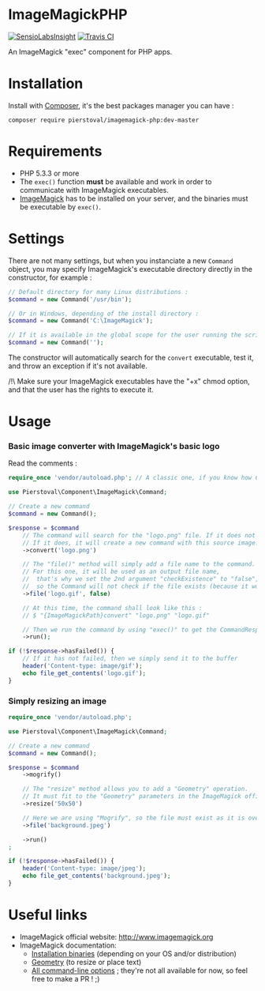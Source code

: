 ImageMagickPHP
===============

[![SensioLabsInsight](https://insight.sensiolabs.com/projects/ff8b439c-772a-495e-9780-4e8e8e451254/big.png)](https://insight.sensiolabs.com/projects/ff8b439c-772a-495e-9780-4e8e8e451254)
[![Travis CI](https://api.travis-ci.org/Pierstoval/imagemagick-php.svg?branch=master)](https://travis-ci.org/Pierstoval/imagemagick-php)

An ImageMagick "exec" component for PHP apps.

Installation
===============

Install with [Composer](https://getcomposer.org/), it's the best packages manager you can have :

```shell
composer require pierstoval/imagemagick-php:dev-master
```

Requirements
===============

* PHP 5.3.3 or more
* The `exec()` function **must** be available and work in order to communicate with ImageMagick executables.
* [ImageMagick](http://www.imagemagick.org/) has to be installed on your server, and the binaries must be executable by `exec()`.

Settings
===============

There are not many settings, but when you instanciate a new `Command` object, you may specify ImageMagick's executable directory directly in the constructor, for example :

```php
// Default directory for many Linux distributions :
$command = new Command('/usr/bin');

// Or in Windows, depending of the install directory :
$command = new Command('C:\ImageMagick');

// If it is available in the global scope for the user running the script :
$command = new Command('');
```

The constructor will automatically search for the `convert` executable, test it, and throw an exception if it's not available.

/!\ Make sure your ImageMagick executables have the "+x" chmod option, and that the user has the rights to execute it.

Usage
===============

### Basic image converter with ImageMagick's basic logo

Read the comments :

```php
require_once 'vendor/autoload.php'; // A classic one, if you know how Composer works.

use Pierstoval\Component\ImageMagick\Command;

// Create a new command
$command = new Command();

$response = $command
    // The command will search for the "logo.png" file. If it does not exist, it will throw an exception.
    // If it does, it will create a new command with this source image.
    ->convert('logo.png')

    // The "file()" method will simply add a file name to the command.
    // For this one, it will be used as an output file name,
    //  that's why we set the 2nd argument "checkExistence" to "false",
    //  so the Command will not check if the file exists (because it would throw an exception then)
    ->file('logo.gif', false)

    // At this time, the command shall look like this :
    // $ "{ImageMagickPath}convert" "logo.png" "logo.gif"

    // Then we run the command by using "exec()" to get the CommandResponse
    ->run();

if (!$response->hasFailed()) {
    // If it has not failed, then we simply send it to the buffer
    header('Content-type: image/gif');
    echo file_get_contents('logo.gif');
}
```

### Simply resizing an image

```php
require_once 'vendor/autoload.php';

use Pierstoval\Component\ImageMagick\Command;

// Create a new command
$command = new Command();

$response = $command
    ->mogrify()

    // The "resize" method allows you to add a "Geometry" operation.
    // It must fit to the "Geometry" parameters in the ImageMagick official documentation (see links below)
    ->resize('50x50')

    // Here we are using "Mogrify", so the file must exist as it is overwritten
    ->file('background.jpeg')

    ->run()
;

if (!$response->hasFailed()) {
    header('Content-type: image/jpeg');
    echo file_get_contents('background.jpeg');
}
```


Useful links
===============

* ImageMagick official website: http://www.imagemagick.org
* ImageMagick documentation:
    * [Installation binaries](http://www.imagemagick.org/script/binary-releases.php) (depending on your OS and/or distribution)
    * [Geometry](http://www.imagemagick.org/script/command-line-processing.php#geometry) (to resize or place text)
    * [All command-line options](http://www.imagemagick.org/ImageMagick-7.0.0/script/command-line-options.php) ; they're not all available for now, so feel free to make a PR ! ;)
